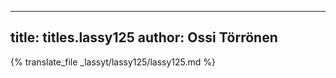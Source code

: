 
---
title: titles.lassy125
author: Ossi Törrönen
---
{% translate_file _lassyt/lassy125/lassy125.md %}